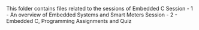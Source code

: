 This folder contains files related to the sessions of Embedded C
Session - 1 - An overview of Embedded Systems and Smart Meters
Session - 2 - Embedded C, Programming Assignments and Quiz
